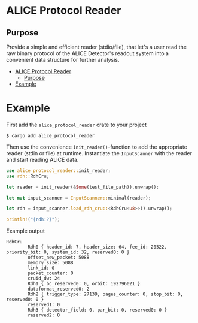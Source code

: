 # ALICE Protocol Reader

## Purpose
Provide a simple and efficient reader (stdio/file), that let's a user read the raw binary protocol of the ALICE Detector's readout system into a convenient data structure for further analysis.

- [ALICE Protocol Reader](#alice-protocol-reader)
  - [Purpose](#purpose)
- [Example](#example)


# Example
First add the `alice_protocol_reader` crate to your project
```shell
$ cargo add alice_protocol_reader
```
Then use the convenience `init_reader()`-function to add the appropriate reader (stdin or file) at runtime. Instantiate the `InputScanner` with the reader and start reading ALICE data.
```rust
use alice_protocol_reader::init_reader;
use rdh::RdhCru;

let reader = init_reader(&Some(test_file_path)).unwrap();

let mut input_scanner = InputScanner::minimal(reader);

let rdh = input_scanner.load_rdh_cru::<RdhCru<u8>>().unwrap();

println!("{rdh:?}");

```
Example output
```
RdhCru
        Rdh0 { header_id: 7, header_size: 64, fee_id: 20522, priority_bit: 0, system_id: 32, reserved0: 0 }
        offset_new_packet: 5088
        memory_size: 5088
        link_id: 0
        packet_counter: 0
        cruid_dw: 24
        Rdh1 { bc_reserved0: 0, orbit: 192796021 }
        dataformat_reserved0: 2
        Rdh2 { trigger_type: 27139, pages_counter: 0, stop_bit: 0, reserved0: 0 }
        reserved1: 0
        Rdh3 { detector_field: 0, par_bit: 0, reserved0: 0 }
        reserved2: 0
```
